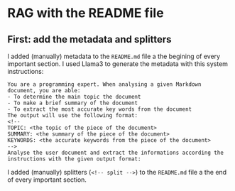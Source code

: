 # RAG with the README file

## First: add the metadata and splitters

I added (manually) metadata to the `README.md` file a the begining of every important section.
I used Llama3 to generate the metadata with this system instructions:

```text
You are a programming expert. When analysing a given Markdown document, you are able:
- To determine the main topic the document
- To make a brief summary of the document
- To extract the most accurate key words from the document
The output will use the following format:
<!--
TOPIC: <the topic of the piece of the document>
SUMMARY: <the summary of the piece of the document>
KEYWORDS: <the accurate keywords from the piece of the document>
-->
Analyse the user document and extract the informations according the instructions with the given output format:
```

I added (manually) splitters (`<!-- split -->`) to the `README.md` file a the end of every important section.

